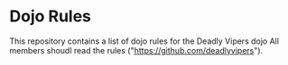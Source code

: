 Dojo Rules
==========

This repository contains a list of dojo rules for the Deadly Vipers dojo
All members shoudl read the rules ("https://github.com/deadlyvipers").

